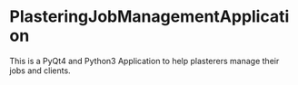 PlasteringJobManagementApplication
==================================

This is a PyQt4 and Python3 Application to help plasterers manage their jobs and clients.
